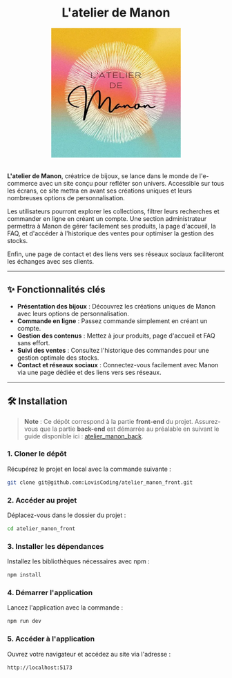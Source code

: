 <div align="center">
    <h1>L'atelier de Manon</h1>
</div>

<div align="center">
    <img src="src/assets/img/logo_manon.webp" alt="Logo de l'atelier de Manon" width="300">
</div>

<br>

**L'atelier de Manon**, créatrice de bijoux, se lance dans le monde de l'e-commerce avec un site conçu pour refléter son univers. Accessible sur tous les écrans, ce site mettra en avant ses créations uniques et leurs nombreuses options de personnalisation.

Les utilisateurs pourront explorer les collections, filtrer leurs recherches et commander en ligne en créant un compte. Une section administrateur permettra à Manon de gérer facilement ses produits, la page d'accueil, la FAQ, et d'accéder à l'historique des ventes pour optimiser la gestion des stocks.

Enfin, une page de contact et des liens vers ses réseaux sociaux faciliteront les échanges avec ses clients.

---

## ✨ **Fonctionnalités clés**  

- **Présentation des bijoux** : Découvrez les créations uniques de Manon avec leurs options de personnalisation.  
- **Commande en ligne** : Passez commande simplement en créant un compte.  
- **Gestion des contenus** : Mettez à jour produits, page d'accueil et FAQ sans effort.  
- **Suivi des ventes** : Consultez l'historique des commandes pour une gestion optimale des stocks.  
- **Contact et réseaux sociaux** : Connectez-vous facilement avec Manon via une page dédiée et des liens vers ses réseaux.  

---

## 🛠️ **Installation**  

> **Note** : Ce dépôt correspond à la partie **front-end** du projet. Assurez-vous que la partie **back-end** est démarrée au préalable en suivant le guide disponible ici : [atelier_manon_back](https://github.com/LovisCoding/atelier_manon_back).

### 1. **Cloner le dépôt**  
Récupérez le projet en local avec la commande suivante :  
```bash
git clone git@github.com:LovisCoding/atelier_manon_front.git
```

### 2. **Accéder au projet**  
Déplacez-vous dans le dossier du projet :  
```bash
cd atelier_manon_front
```

### 3. **Installer les dépendances**  
Installez les bibliothèques nécessaires avec npm :  
```bash
npm install
```

### 4. **Démarrer l'application**  
Lancez l'application avec la commande :  
```bash
npm run dev
```

### 5. **Accéder à l'application**  
Ouvrez votre navigateur et accédez au site via l'adresse :  
```bash
http://localhost:5173
```